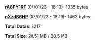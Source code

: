 [**rA8PY1RF**](/data/rA8PY1RF.txt) (07/01/23 - 18:13)- 1035 bytes

[**nXzdB6HP**](/data/nXzdB6HP.txt) (07/01/23 - 18:13)- 1463 bytes

**Total Datas**: 3217

**Total Size**: 20.51 MB / 20.5 MB